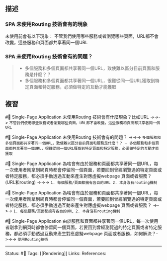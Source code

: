 ## 描述

### SPA 未使用Routing 技術會有的現象

未使用前會有以下現象：
 不管我們使用哪些服務或者瀏覽哪些頁面，URL都不會改變，這些服務和頁面都共享著同一個URL


### SPA 未使用Routing 技術會有的問題？

> - 多個服務和多個頁面都共享著同一個URL，致使難以區分目前頁面和服務是什麼？？
> - 多個服務和多個頁面都共享著同一個URL，很難從同一個URL獲取到特定頁面和特定服務，必須做特定的互動才能獲取

## 複習

#🧠 Single-Page Application 未使用Routing 技術會有什麼現象？比如URL ->->-> `不管我們使用哪些服務或者瀏覽哪些頁面，URL都不會改變，這些服務和頁面都共享著同一個URL`
<!--SR:!2022-11-10,9,250-->

#🧠 Single-Page Application 未使用Routing 技術會有的問題？ ->->-> `多個服務和多個頁面都共享著同一個URL，致使難以區分目前頁面和服務是什麼？？ - 多個服務和多個頁面都共享著同一個URL，很難從同一個URL獲取到特定頁面和特定服務，必須做特定的互動才能獲取`
<!--SR:!2022-11-12,10,250-->

#🧠  Single-Page Application 為啥會有由於服務和頁面都共享著同一個URL，每一次使用者剛拿到網頁時都會停留同一個頁面，若要回到曾經瀏覽過的特定頁面或者特定服務，都必須手動透過互動來產生對應虛擬webpage 頁面或者服務？ (URL和routing) ->->-> `1. 每個服務/頁面都擁有各自的URL 2. 本身沒有routing機制`
<!--SR:!2022-11-05,3,250-->

#🧠  Single-Page Application 為啥會有由於服務和頁面都共享著同一個URL，每一次使用者剛拿到網頁時都會停留同一個頁面，若要回到曾經瀏覽過的特定頁面或者特定服務，都必須手動透過互動來產生對應虛擬webpage 頁面或者服務？  ->->-> `1. 每個服務/頁面都擁有各自的URL 2. 本身沒有routing機制`
<!--SR:!2022-11-05,3,250-->


#🧠 Single-Page Application 由於服務和頁面都共享著同一個URL，每一次使用者剛拿到網頁時都會停留同一個頁面，若要回到曾經瀏覽過的特定頁面或者特定服務，都必須手動透過互動來產生對應虛擬webpage 頁面或者服務，如何解決？->->-> `使用Routing技術`
<!--SR:!2022-11-11,10,250-->


---
Status: #🌱 
Tags:
[[Rendering]]
Links:
References: